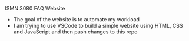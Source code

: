 ISMN 3080 FAQ Website
- The goal of the website is to automate my workload
- I am trying to use VSCode to build a simple website using HTML, CSS and JavaScript and then push changes to this repo
